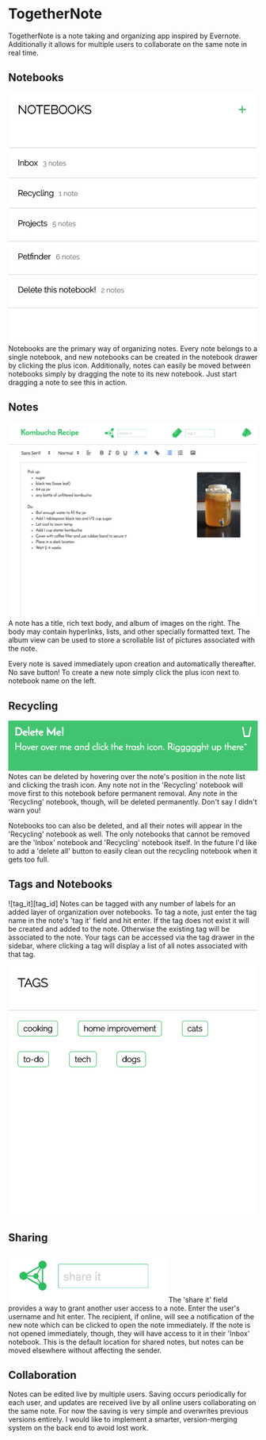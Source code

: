 # TogetherNote

TogetherNote is a note taking and organizing app inspired by Evernote. Additionally it allows for multiple users to collaborate on the same note in real time.

[heroku]: http://www.herokuapp.com


## Notebooks

![notebooks][notebooks] Notebooks are the primary way of organizing notes. Every note belongs to a single notebook, and new notebooks can be created in the notebook drawer by clicking the plus icon. Additionally, notes can easily be moved between notebooks simply by dragging the note to its new notebook. Just start dragging a note to see this in action.


## Notes

![note][note] A note has a title, rich text body, and album of images on the right. The body may contain hyperlinks, lists, and other specially formatted text. The album view can be used to store a scrollable list of pictures associated with the note.

Every note is saved immediately upon creation and automatically thereafter. No save button! To create a new note simply click the plus icon next to notebook name on the left.


## Recycling

![delete][delete_it] Notes can be deleted by hovering over the note's position in the note list and clicking the trash icon. Any note not in the 'Recycling' notebook will move first to this notebook before permanent removal. Any note in the 'Recycling' notebook, though, will be deleted permanently. Don't say I didn't warn you!

Notebooks too can also be deleted, and all their notes will appear in the 'Recycling' notebook as well. The only notebooks that cannot be removed are the 'Inbox' notebook and 'Recycling' notebook itself. In the future I'd like to add a 'delete all' button to easily clean out the recycling notebook when it gets too full.


## Tags and Notebooks

![tag_it][tag_id] Notes can be tagged with any number of labels for an added layer of organization over notebooks. To tag a note, just enter the tag name in the note's 'tag it' field and hit enter. If the tag does not exist it will be created and added to the note. Otherwise the existing tag will be associated to the note. Your tags can be accessed via the tag drawer in the sidebar, where clicking a tag will display a list of all notes associated with that tag.

![tags][tags]


## Sharing

![share_it][share_it] The 'share it' field provides a way to grant another user access to a note. Enter the user's username and hit enter. The recipient, if online, will see a notification of the new note which can be clicked to open the note immediately. If the note is not opened immediately, though, they will have access to it in their 'Inbox' notebook. This is the default location for shared notes, but notes can be moved elsewhere without affecting the sender.


## Collaboration

Notes can be edited live by multiple users. Saving occurs periodically for each user, and updates are received live by all online users collaborating on the same note. For now the saving is very simple and overwrites previous versions entirely. I would like to implement a smarter, version-merging system on the back end to avoid lost work.

[note]: docs/screenshots/note.png
[notebooks]: docs/screenshots/notebooks.png
[share_it]: docs/screenshots/share_it.png
[tag_it]: docs/screenshots/tag_it.png
[tags]: docs/screenshots/tags.png
[delete_it]: docs/screenshots/delete.png
